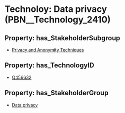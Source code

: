 # Technoloy: __Data privacy__ (PBN__Technology_2410)

## Property: has_StakeholderSubgroup

* [Privacy and Anonymity Techniques](PBN__TechSubgroup_139)

## Property: has_TechnologyID

* [Q456632](Q456632)

## Property: has_StakeholderGroup

* [Data privacy](PBN__TechGroup_5)

